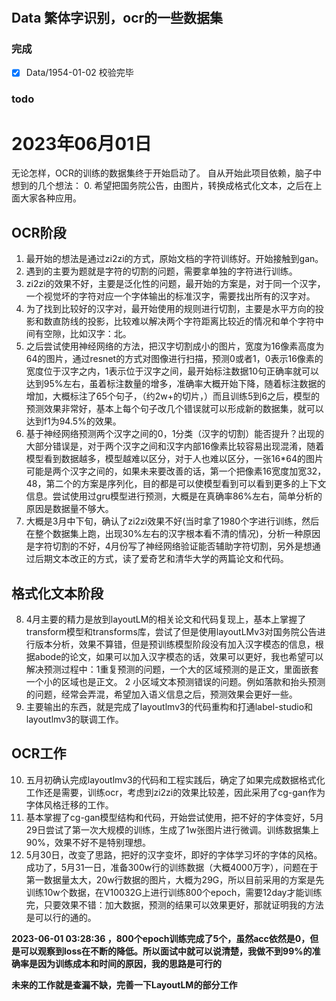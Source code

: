 
# 
## Data 繁体字识别，ocr的一些数据集

### 完成
- [x] Data/1954-01-02 校验完毕
### todo

# 2023年06月01日
无论怎样，OCR的训练的数据集终于开始启动了。
自从开始此项目依赖，脑子中想到的几个想法：
0. 希望把国务院公告，由图片，转换成格式化文本，之后在上面大家各种应用。
## OCR阶段
1. 最开始的想法是通过zi2zi的方式，原始文档的字符训练好。开始接触到gan。
2. 遇到的主要为题就是字符的切割的问题，需要拿单独的字符进行训练。
3. zi2zi的效果不好，主要是泛化性的问题，最开始的方案是，对于同一个汉字，一个视觉坏的字符对应一个字体输出的标准汉字，需要找出所有的汉字对。
4. 为了找到比较好的汉字对，最开始使用的规则进行切割，主要是水平方向的投影和数直防线的投影，比较难以解决两个字符距离比较近的情况和单个字符中间有空隙，比如汉字：北。
5. 之后尝试使用神经网络的方法，把汉字切割成小的图片，宽度为16像素高度为64的图片，通过resnet的方式对图像进行扫描，预测0或者1，0表示16像素的宽度位于汉字之内，1表示位于汉字之间，最开始标注数据10句正确率就可以达到95%左右，虽着标注数量的增多，准确率大概开始下降，随着标注数据的增加，大概标注了65个句子，（约2w+的切片，）而且训练5到6之后，模型的预测效果非常好，基本上每个句子改几个错误就可以形成新的数据集，就可以达到f1为94.5%的效果。
6. 基于神经网络预测两个汉字之间的0，1分类（汉字的切割）能否提升？出现的大部分错误是，对于两个汉字之间和汉字内部16像素比较容易出现混淆，随着模型看到数据越多，模型越难以区分，对于人也难以区分，一张16*64的图片可能是两个汉字之间的，如果未来要改善的话，第一个把像素16宽度加宽32，48，第二个的方案是序列化，目的都是可以使模型看到可以看到更多的上下文信息。尝试使用过gru模型进行预测，大概是在真确率86%左右，简单分析的原因是数据量不够大。
7. 大概是3月中下旬，确认了zi2zi效果不好(当时拿了1980个字进行训练，然后在整个数据集上跑，出现30%左右的汉字根本看不清的情况)，分析一种原因是字符切割的不好，4月份写了神经网络验证能否辅助字符切割，另外是想通过后期文本改正的方式，读了爱奇艺和清华大学的两篇论文和代码。
## 格式化文本阶段
8. 4月主要的精力是放到layoutLM的相关论文和代码复现上，基本上掌握了transform模型和transforms库，尝试了但是使用layoutLMv3对国务院公告进行版本分析，效果不算错，但是预训练模型阶段没有加入汉字模态的信息，根据abode的论文，如果可以加入汉字模态的话，效果可以更好，我也希望可以解决预测过程中：1重复预测的问题，一个大的区域预测的是正文，里面嵌套一个小的区域也是正文。 2 小区域文本预测错误的问题。例如落款和抬头预测的问题，经常会弄混，希望加入语义信息之后，预测效果会更好一些。
9. 主要输出的东西，就是完成了layoutlmv3的代码重构和打通label-studio和layoutlmv3的联调工作。
## OCR工作
10. 五月初确认完成layoutlmv3的代码和工程实践后，确定了如果完成数据格式化工作还是需要，训练ocr，考虑到zi2zi的效果比较差，因此采用了cg-gan作为字体风格迁移的工作。
11. 基本掌握了cg-gan模型结构和代码，开始尝试使用，把不好的字体变好，5月29日尝试了第一次大规模的训练，生成了1w张图片进行微调。训练数据集上90%，效果不好不是特别理想。
12.  5月30日，改变了思路，把好的汉字变坏，即好的字体学习坏的字体的风格。成功了，5月31一日，准备300w行的训练数据（大概4000万字），问题在于第一数据量太大，20w行数据的图片，大概为29G，所以目前采用的方案是先训练10w个数据，在V10032G上进行训练800个epoch，需要12day才能训练完，只要效果不错：加大数据，预测的结果可以效果更好，那就证明我的方法是可以行的通的。

**2023-06-01 03:28:36 ，800个epoch训练完成了5个，虽然acc依然是0，但是可以观察到loss在不断的降低。所以面试中就可以说清楚，我做不到99%的准确率是因为训练成本和时间的原因，我的思路是可行的**

**未来的工作就是查漏不缺，完善一下LayoutLM的部分工作**


